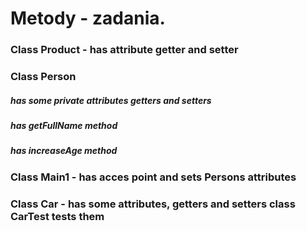 
# Metody - zadania.

<h3>Class Product - has attribute getter and setter </h3>
<h3>Class Person</h3>
<h5>has some private attributes getters and setters</h5>
<h5>has getFullName method</h5>
<h5>has increaseAge method</h5>
<h3>Class Main1 - has acces point and sets Persons attributes </h3>
<h3>Class Car  - has some attributes, getters and setters class CarTest tests them</h3>
